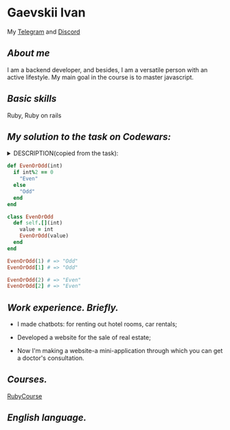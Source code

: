 # Gaevskii Ivan

My [Telegram](https://t.me/Ivan_Ruby_Developer "@Ivan_Ruby_Developer ") 
and [Discord](https://discord.com/users/1202284197868490847 "IvanGaevskiy")

## *About me*

I am a backend developer, and besides, I am a versatile person with an active lifestyle. My main goal in the course is to master javascript.

## *Basic skills*

Ruby, Ruby on rails

## *My solution to the task on Codewars:*

<details>
	<summary>DESCRIPTION(copied from the task):</summary>
  Create a function or callable object that takes an integer as an argument and returns "Even" for even numbers or "Odd" for odd numbers. The function should also return "Even" or "Odd" when accessing a value at an integer index.
</details>

```ruby
def EvenOrOdd(int)
  if int%2 == 0 
    "Even"
  else
    "Odd"
  end
end

class EvenOrOdd
  def self.[](int)
    value = int
    EvenOrOdd(value)
  end
end

EvenOrOdd(1) # => "Odd"
EvenOrOdd[1] # => "Odd"

EvenOrOdd(2) # => "Even"
EvenOrOdd[2] # => "Even"
```

## *Work experience. Briefly.*

* I made chatbots: for renting out hotel rooms, car rentals;

* Developed a website for the sale of real estate;

* Now I'm making a website-a mini-application through which you can get a doctor's consultation.

## *Courses.*

[RubyCourse](https://rubyrush.ru/ "RubyRush")

## *English language.*
